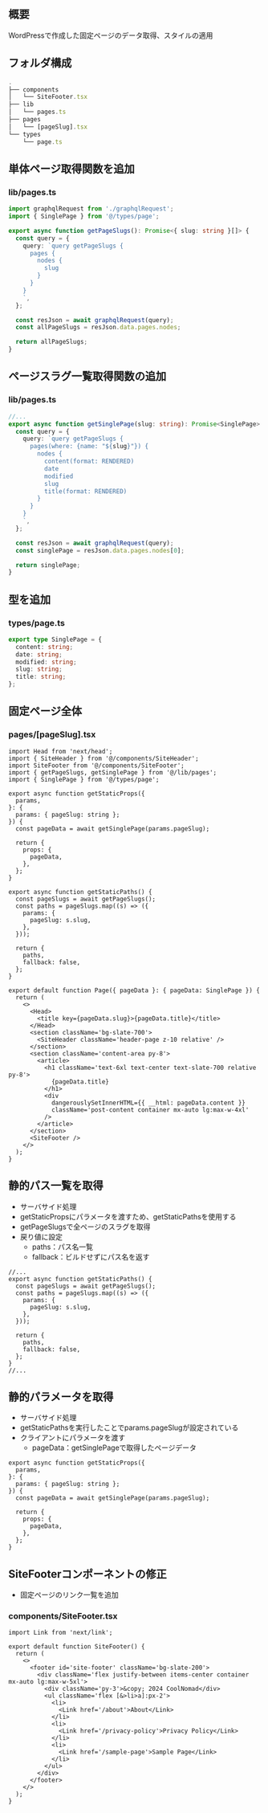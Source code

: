## 概要

WordPressで作成した固定ページのデータ取得、スタイルの適用

## フォルダ構成

```ts
.
├── components
│   └── SiteFooter.tsx
├── lib
│   └── pages.ts
├── pages
│   └── [pageSlug].tsx
└── types
    └── page.ts
```

## 単体ページ取得関数を追加 

### lib/pages.ts

```ts
import graphqlRequest from './graphqlRequest';
import { SinglePage } from '@/types/page';

export async function getPageSlugs(): Promise<{ slug: string }[]> {
  const query = {
    query: `query getPageSlugs {
      pages {
        nodes {
          slug
        }
      }
    }
    `,
  };

  const resJson = await graphqlRequest(query);
  const allPageSlugs = resJson.data.pages.nodes;

  return allPageSlugs;
}
```

## ページスラグ一覧取得関数の追加

### lib/pages.ts

```ts
//...
export async function getSinglePage(slug: string): Promise<SinglePage> {
  const query = {
    query: `query getPageSlugs {
      pages(where: {name: "${slug}"}) {
        nodes {
          content(format: RENDERED)
          date
          modified
          slug
          title(format: RENDERED)
        }
      }
    }
    `,
  };

  const resJson = await graphqlRequest(query);
  const singlePage = resJson.data.pages.nodes[0];

  return singlePage;
}
```

## 型を追加

### types/page.ts

```ts
export type SinglePage = {
  content: string;
  date: string;
  modified: string;
  slug: string;
  title: string;
};
```

## 固定ページ全体

### pages/[pageSlug].tsx

```tsx
import Head from 'next/head';
import { SiteHeader } from '@/components/SiteHeader';
import SiteFooter from '@/components/SiteFooter';
import { getPageSlugs, getSinglePage } from '@/lib/pages';
import { SinglePage } from '@/types/page';

export async function getStaticProps({
  params,
}: {
  params: { pageSlug: string };
}) {
  const pageData = await getSinglePage(params.pageSlug);

  return {
    props: {
      pageData,
    },
  };
}

export async function getStaticPaths() {
  const pageSlugs = await getPageSlugs();
  const paths = pageSlugs.map((s) => ({
    params: {
      pageSlug: s.slug,
    },
  }));

  return {
    paths,
    fallback: false,
  };
}

export default function Page({ pageData }: { pageData: SinglePage }) {
  return (
    <>
      <Head>
        <title key={pageData.slug}>{pageData.title}</title>
      </Head>
      <section className='bg-slate-700'>
        <SiteHeader className='header-page z-10 relative' />
      </section>
      <section className='content-area py-8'>
        <article>
          <h1 className='text-6xl text-center text-slate-700 relative py-8'>
            {pageData.title}
          </h1>
          <div
            dangerouslySetInnerHTML={{ __html: pageData.content }}
            className='post-content container mx-auto lg:max-w-4xl'
          />
        </article>
      </section>
      <SiteFooter />
    </>
  );
}
```

## 静的パス一覧を取得

- サーバサイド処理
- getStaticPropsにパラメータを渡すため、getStaticPathsを使用する
- getPageSlugsで全ページのスラグを取得 
- 戻り値に設定 
	- paths：パス名一覧
	- fallback：ビルドせずにパス名を返す

```tsx
//...
export async function getStaticPaths() {
  const pageSlugs = await getPageSlugs();
  const paths = pageSlugs.map((s) => ({
    params: {
      pageSlug: s.slug,
    },
  }));

  return {
    paths,
    fallback: false,
  };
}
//...
```

## 静的パラメータを取得 

- サーバサイド処理
- getStaticPathsを実行したことでparams.pageSlugが設定されている
- クライアントにパラメータを渡す
	- pageData：getSinglePageで取得したページデータ

```tsx
export async function getStaticProps({
  params,
}: {
  params: { pageSlug: string };
}) {
  const pageData = await getSinglePage(params.pageSlug);

  return {
    props: {
      pageData,
    },
  };
}
```

## SiteFooterコンポーネントの修正

- 固定ページのリンク一覧を追加

### components/SiteFooter.tsx

```tsx
import Link from 'next/link';

export default function SiteFooter() {
  return (
    <>
      <footer id='site-footer' className='bg-slate-200'>
        <div className='flex justify-between items-center container mx-auto lg:max-w-5xl'>
          <div className='py-3'>&copy; 2024 CoolNomad</div>
          <ul className='flex [&>li>a]:px-2'>
            <li>
              <Link href='/about'>About</Link>
            </li>
            <li>
              <Link href='/privacy-policy'>Privacy Policy</Link>
            </li>
            <li>
              <Link href='/sample-page'>Sample Page</Link>
            </li>
          </ul>
        </div>
      </footer>
    </>
  );
}
```